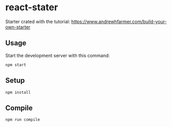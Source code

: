 # react-stater
Starter crated with the tutorial: https://www.andrewhfarmer.com/build-your-own-starter


Usage
---
 
Start the development server with this command:
 
```
npm start
```
  

Setup
---
```
npm install
```
 
Compile
---
 
```
npm run compile
```